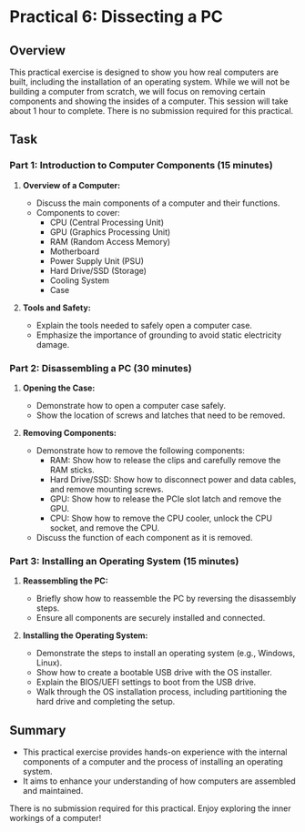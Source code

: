 # Practical 6: Dissecting a PC

## Overview

This practical exercise is designed to show you how real computers are built, including the installation of an operating system. While we will not be building a computer from scratch, we will focus on removing certain components and showing the insides of a computer. This session will take about 1 hour to complete. There is no submission required for this practical.

## Task

### Part 1: Introduction to Computer Components (15 minutes)

1. **Overview of a Computer:**
   - Discuss the main components of a computer and their functions.
   - Components to cover:
     - CPU (Central Processing Unit)
     - GPU (Graphics Processing Unit)
     - RAM (Random Access Memory)
     - Motherboard
     - Power Supply Unit (PSU)
     - Hard Drive/SSD (Storage)
     - Cooling System
     - Case

2. **Tools and Safety:**
   - Explain the tools needed to safely open a computer case.
   - Emphasize the importance of grounding to avoid static electricity damage.

### Part 2: Disassembling a PC (30 minutes)

1. **Opening the Case:**
   - Demonstrate how to open a computer case safely.
   - Show the location of screws and latches that need to be removed.

2. **Removing Components:**
   - Demonstrate how to remove the following components:
     - RAM: Show how to release the clips and carefully remove the RAM sticks.
     - Hard Drive/SSD: Show how to disconnect power and data cables, and remove mounting screws.
     - GPU: Show how to release the PCIe slot latch and remove the GPU.
     - CPU: Show how to remove the CPU cooler, unlock the CPU socket, and remove the CPU.
   - Discuss the function of each component as it is removed.

### Part 3: Installing an Operating System (15 minutes)

1. **Reassembling the PC:**
   - Briefly show how to reassemble the PC by reversing the disassembly steps.
   - Ensure all components are securely installed and connected.

2. **Installing the Operating System:**
   - Demonstrate the steps to install an operating system (e.g., Windows, Linux).
   - Show how to create a bootable USB drive with the OS installer.
   - Explain the BIOS/UEFI settings to boot from the USB drive.
   - Walk through the OS installation process, including partitioning the hard drive and completing the setup.

## Summary

- This practical exercise provides hands-on experience with the internal components of a computer and the process of installing an operating system.
- It aims to enhance your understanding of how computers are assembled and maintained.

There is no submission required for this practical. Enjoy exploring the inner workings of a computer!
